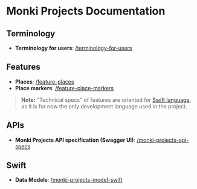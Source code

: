 # Monki Projects Documentation

## Terminology

- **Terminology for users**: [/terminology-for-users](https://docs.monkiprojects.com/terminology-for-users)

## Features

- **Places**: [/feature-places](https://docs.monkiprojects.com/feature-places)
- **Place markers**: [/feature-place-markers](https://docs.monkiprojects.com/feature-place-markers)

> **Note:** "Technical specs" of features are oriented for [Swift language](https://swift.org), as it is for now the only development language used in the project.

## APIs

- **Monki Projects API specification (Swagger UI)**: [/monki-projects-api-specs](https://docs.monkiprojects.com/monki-projects-api-specs/)

## Swift

- **Data Models**: [/monki-projects-model-swift](https://docs.monkiprojects.com/monki-projects-model-swift/)
